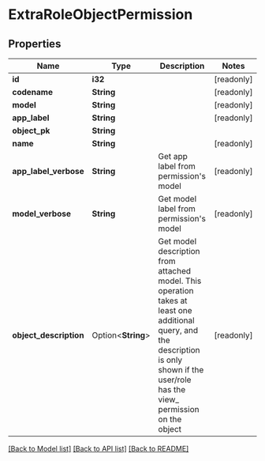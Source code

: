 # ExtraRoleObjectPermission

## Properties

Name | Type | Description | Notes
------------ | ------------- | ------------- | -------------
**id** | **i32** |  | [readonly]
**codename** | **String** |  | [readonly]
**model** | **String** |  | [readonly]
**app_label** | **String** |  | [readonly]
**object_pk** | **String** |  | 
**name** | **String** |  | [readonly]
**app_label_verbose** | **String** | Get app label from permission's model | [readonly]
**model_verbose** | **String** | Get model label from permission's model | [readonly]
**object_description** | Option<**String**> | Get model description from attached model. This operation takes at least one additional query, and the description is only shown if the user/role has the view_ permission on the object | [readonly]

[[Back to Model list]](../README.md#documentation-for-models) [[Back to API list]](../README.md#documentation-for-api-endpoints) [[Back to README]](../README.md)


